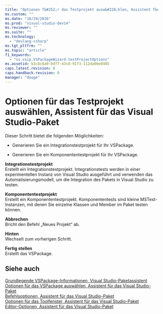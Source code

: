```yaml
---
title: "Optionen f&#252;r das Testprojekt ausw&#228;hlen, Assistent f&#252;r das Visual Studio-Paket | Microsoft Docs"
ms.custom: ""
ms.date: "10/29/2016"
ms.prod: "visual-studio-dev14"
ms.reviewer: ""
ms.suite: ""
ms.technology: 
  - "devlang-csharp"
ms.tgt_pltfrm: ""
ms.topic: "article"
f1_keywords: 
  - "vs.vsip.VSPackageWizard.testProjectOptions"
ms.assetid: b3c8c8a9-0df7-43c0-91f3-112da06e0485
caps.latest.revision: 8
caps.handback.revision: 8
manager: "douge"
---
```

# Optionen f&#252;r das Testprojekt ausw&#228;hlen, Assistent f&#252;r das Visual Studio-Paket
Dieser Schritt bietet die folgenden Möglichkeiten:  
  
-   Generieren Sie ein Integrationstestprojekt für Ihr VSPackage.  
  
-   Generieren Sie ein Komponententestprojekt für Ihr VSPackage.  
  
 **Integrationstestprojekt**  
 Erstellt ein Integrationstestprojekt. Integrationstests werden in einer experimentellen Instanz von Visual Studio ausgeführt und verwenden das Automatisierungsmodell, um die Integration des Pakets in Visual Studio zu testen.  
  
 **Komponententestprojekt**  
 Erstellt ein Komponententestprojekt. Komponententests sind kleine MSTest\-Instanzen, mit denen Sie einzelne Klassen und Member im Paket testen können.  
  
 **Abbrechen**  
 Bricht den Befehl „Neues Projekt“ ab.  
  
 **Hinten**  
 Wechselt zum vorherigen Schritt.  
  
 **Fertig stellen**  
 Erstellt das VSPackage.  
  
## Siehe auch  
 [Grundlegende VSPackage\-Informationen, Visual Studio\-Paketassistent](../misc/basic-vspackage-information-visual-studio-package-wizard.md)   
 [Optionen für das VSPackage auswählen, Assistent für das Visual Studio\-Paket](../misc/select-vspackage-options-visual-studio-package-wizard.md)   
 [Befehlsoptionen, Assistent für das Visual Studio\-Paket](../misc/command-options-visual-studio-package-wizard.md)   
 [Optionen für das Toolfenster, Assistent für das Visual Studio\-Paket](../misc/tool-window-options-visual-studio-package-wizard.md)   
 [Editor\-Optionen, Assistent für das Visual Studio\-Paket](../misc/editor-options-visual-studio-package-wizard.md)